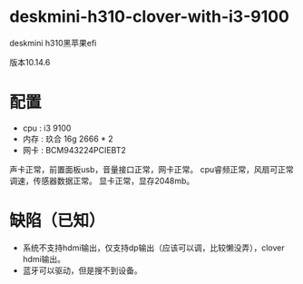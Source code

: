 # deskmini-h310-clover-with-i3-9100
deskmini h310黑苹果efi

版本10.14.6

# 配置
- cpu : i3 9100
- 内存 : 玖合 16g 2666 * 2
- 网卡 : BCM943224PCIEBT2

声卡正常，前置面板usb，音量接口正常，网卡正常。
cpu睿频正常，风扇可正常调速，传感器数据正常。
显卡正常，显存2048mb。


# 缺陷（已知）
- 系统不支持hdmi输出，仅支持dp输出（应该可以调，比较懒没弄），clover hdmi输出。
- 蓝牙可以驱动，但是搜不到设备。